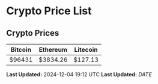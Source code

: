 # Crypto Price List

## Crypto Prices
| Bitcoin | Ethereum | Litecoin |
| ------- | -------- | -------- |
| $96431 | $3834.26 | $127.13 |
**Last Updated:** 2024-12-04 19:12 UTC
**Last Updated:** $DATE$
